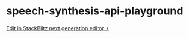 # speech-synthesis-api-playground

[Edit in StackBlitz next generation editor ⚡️](https://stackblitz.com/~/github.com/blackmjck/speech-synthesis-api-playground)